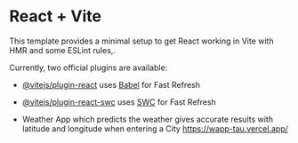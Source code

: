 # React + Vite

This template provides a minimal setup to get React working in Vite with HMR and some ESLint rules,.

Currently, two official plugins are available:

- [@vitejs/plugin-react](https://github.com/vitejs/vite-plugin-react/blob/main/packages/plugin-react/README.md) uses [Babel](https://babeljs.io/) for Fast Refresh
- [@vitejs/plugin-react-swc](https://github.com/vitejs/vite-plugin-react-swc) uses [SWC](https://swc.rs/) for Fast Refresh

- Weather App
which predicts the weather gives accurate results with latitude and longitude when entering a City
https://wapp-tau.vercel.app/
